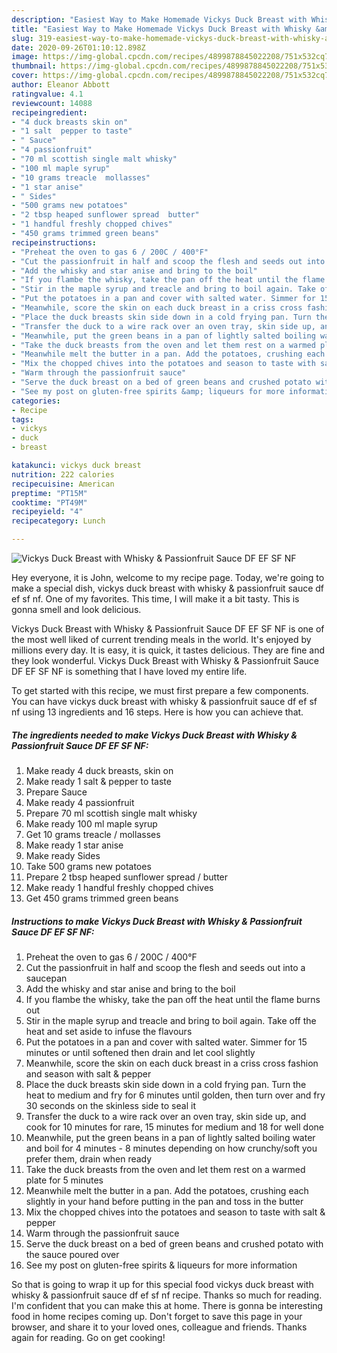 ```yaml
---
description: "Easiest Way to Make Homemade Vickys Duck Breast with Whisky &amp;amp; Passionfruit Sauce DF EF SF NF"
title: "Easiest Way to Make Homemade Vickys Duck Breast with Whisky &amp;amp; Passionfruit Sauce DF EF SF NF"
slug: 319-easiest-way-to-make-homemade-vickys-duck-breast-with-whisky-and-amp-passionfruit-sauce-df-ef-sf-nf
date: 2020-09-26T01:10:12.898Z
image: https://img-global.cpcdn.com/recipes/4899878845022208/751x532cq70/vickys-duck-breast-with-whisky-passionfruit-sauce-df-ef-sf-nf-recipe-main-photo.jpg
thumbnail: https://img-global.cpcdn.com/recipes/4899878845022208/751x532cq70/vickys-duck-breast-with-whisky-passionfruit-sauce-df-ef-sf-nf-recipe-main-photo.jpg
cover: https://img-global.cpcdn.com/recipes/4899878845022208/751x532cq70/vickys-duck-breast-with-whisky-passionfruit-sauce-df-ef-sf-nf-recipe-main-photo.jpg
author: Eleanor Abbott
ratingvalue: 4.1
reviewcount: 14088
recipeingredient:
- "4 duck breasts skin on"
- "1 salt  pepper to taste"
- " Sauce"
- "4 passionfruit"
- "70 ml scottish single malt whisky"
- "100 ml maple syrup"
- "10 grams treacle  mollasses"
- "1 star anise"
- " Sides"
- "500 grams new potatoes"
- "2 tbsp heaped sunflower spread  butter"
- "1 handful freshly chopped chives"
- "450 grams trimmed green beans"
recipeinstructions:
- "Preheat the oven to gas 6 / 200C / 400°F"
- "Cut the passionfruit in half and scoop the flesh and seeds out into a saucepan"
- "Add the whisky and star anise and bring to the boil"
- "If you flambe the whisky, take the pan off the heat until the flame burns out"
- "Stir in the maple syrup and treacle and bring to boil again. Take off the heat and set aside to infuse the flavours"
- "Put the potatoes in a pan and cover with salted water. Simmer for 15 minutes or until softened then drain and let cool slightly"
- "Meanwhile, score the skin on each duck breast in a criss cross fashion and season with salt &amp; pepper"
- "Place the duck breasts skin side down in a cold frying pan. Turn the heat to medium and fry for 6 minutes until golden, then turn over and fry 30 seconds on the skinless side to seal it"
- "Transfer the duck to a wire rack over an oven tray, skin side up, and cook for 10 minutes for rare, 15 minutes for medium and 18 for well done"
- "Meanwhile, put the green beans in a pan of lightly salted boiling water and boil for 4 minutes - 8 minutes depending on how crunchy/soft you prefer them, drain when ready"
- "Take the duck breasts from the oven and let them rest on a warmed plate for 5 minutes"
- "Meanwhile melt the butter in a pan. Add the potatoes, crushing each slightly in your hand before putting in the pan and toss in the butter"
- "Mix the chopped chives into the potatoes and season to taste with salt &amp; pepper"
- "Warm through the passionfruit sauce"
- "Serve the duck breast on a bed of green beans and crushed potato with the sauce poured over"
- "See my post on gluten-free spirits &amp; liqueurs for more information"
categories:
- Recipe
tags:
- vickys
- duck
- breast

katakunci: vickys duck breast 
nutrition: 222 calories
recipecuisine: American
preptime: "PT15M"
cooktime: "PT49M"
recipeyield: "4"
recipecategory: Lunch

---
```



![Vickys Duck Breast with Whisky &amp; Passionfruit Sauce DF EF SF NF](https://img-global.cpcdn.com/recipes/4899878845022208/751x532cq70/vickys-duck-breast-with-whisky-passionfruit-sauce-df-ef-sf-nf-recipe-main-photo.jpg)

Hey everyone, it is John, welcome to my recipe page. Today, we're going to make a special dish, vickys duck breast with whisky &amp; passionfruit sauce df ef sf nf. One of my favorites. This time, I will make it a bit tasty. This is gonna smell and look delicious.



Vickys Duck Breast with Whisky &amp; Passionfruit Sauce DF EF SF NF is one of the most well liked of current trending meals in the world. It's enjoyed by millions every day. It is easy, it is quick, it tastes delicious. They are fine and they look wonderful. Vickys Duck Breast with Whisky &amp; Passionfruit Sauce DF EF SF NF is something that I have loved my entire life.


To get started with this recipe, we must first prepare a few components. You can have vickys duck breast with whisky &amp; passionfruit sauce df ef sf nf using 13 ingredients and 16 steps. Here is how you can achieve that.

<!--inarticleads1-->

##### The ingredients needed to make Vickys Duck Breast with Whisky &amp; Passionfruit Sauce DF EF SF NF:

1. Make ready 4 duck breasts, skin on
1. Make ready 1 salt &amp; pepper to taste
1. Prepare  Sauce
1. Make ready 4 passionfruit
1. Prepare 70 ml scottish single malt whisky
1. Make ready 100 ml maple syrup
1. Get 10 grams treacle / mollasses
1. Make ready 1 star anise
1. Make ready  Sides
1. Take 500 grams new potatoes
1. Prepare 2 tbsp heaped sunflower spread / butter
1. Make ready 1 handful freshly chopped chives
1. Get 450 grams trimmed green beans




<!--inarticleads2-->

##### Instructions to make Vickys Duck Breast with Whisky &amp; Passionfruit Sauce DF EF SF NF:

1. Preheat the oven to gas 6 / 200C / 400°F
1. Cut the passionfruit in half and scoop the flesh and seeds out into a saucepan
1. Add the whisky and star anise and bring to the boil
1. If you flambe the whisky, take the pan off the heat until the flame burns out
1. Stir in the maple syrup and treacle and bring to boil again. Take off the heat and set aside to infuse the flavours
1. Put the potatoes in a pan and cover with salted water. Simmer for 15 minutes or until softened then drain and let cool slightly
1. Meanwhile, score the skin on each duck breast in a criss cross fashion and season with salt &amp; pepper
1. Place the duck breasts skin side down in a cold frying pan. Turn the heat to medium and fry for 6 minutes until golden, then turn over and fry 30 seconds on the skinless side to seal it
1. Transfer the duck to a wire rack over an oven tray, skin side up, and cook for 10 minutes for rare, 15 minutes for medium and 18 for well done
1. Meanwhile, put the green beans in a pan of lightly salted boiling water and boil for 4 minutes - 8 minutes depending on how crunchy/soft you prefer them, drain when ready
1. Take the duck breasts from the oven and let them rest on a warmed plate for 5 minutes
1. Meanwhile melt the butter in a pan. Add the potatoes, crushing each slightly in your hand before putting in the pan and toss in the butter
1. Mix the chopped chives into the potatoes and season to taste with salt &amp; pepper
1. Warm through the passionfruit sauce
1. Serve the duck breast on a bed of green beans and crushed potato with the sauce poured over
1. See my post on gluten-free spirits &amp; liqueurs for more information




So that is going to wrap it up for this special food vickys duck breast with whisky &amp; passionfruit sauce df ef sf nf recipe. Thanks so much for reading. I'm confident that you can make this at home. There is gonna be interesting food in home recipes coming up. Don't forget to save this page in your browser, and share it to your loved ones, colleague and friends. Thanks again for reading. Go on get cooking!
